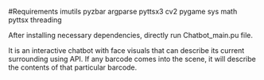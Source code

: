 #Requirements
  imutils
  pyzbar 
  argparse
  pyttsx3
  cv2
  pygame
  sys
  math
  pyttsx
  threading
  
  After installing necessary dependencies, directly run Chatbot_main.pu file.
  
It is an interactive chatbot with face visuals that can describe its current surrounding using API. If any barcode comes into the scene, it will describe the contents of that particular barcode.
